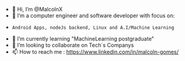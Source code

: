 - 👋 Hi, I’m @MalcolnX
- 👀 I’m a computer engineer and software developer with focus on:
-     Android Apps, nodeJs backend, Linux and A.I/Machine Learning
- 🌱 I’m currently learning "MachineLearning postgraduate" 
- 💞️ I’m looking to collaborate on Tech´s Companys
- 📫 How to reach me : https://www.linkedin.com/in/malcoln-gomes/

<!---
MalcolnX/MalcolnX is a ✨ special ✨ repository because its `README.md` (this file) appears on your GitHub profile.
You can click the Preview link to take a look at your changes.
--->
